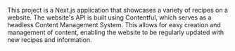 This project is a Next.js application that showcases a variety of recipes on a website. The website's API is built using Contentful, which serves as a headless Content Management System. This allows for easy creation and management of content, enabling the website to be regularly updated with new recipes and information.

